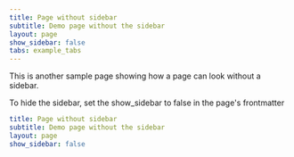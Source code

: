 ```yaml
---
title: Page without sidebar
subtitle: Demo page without the sidebar
layout: page
show_sidebar: false
tabs: example_tabs
---
```


This is another sample page showing how a page can look without a sidebar. 

To hide the sidebar, set the show_sidebar to false in the page's frontmatter

```yml
title: Page without sidebar
subtitle: Demo page without the sidebar
layout: page
show_sidebar: false
```